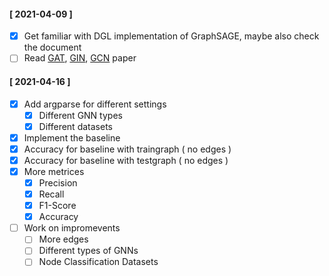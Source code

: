 #### [ 2021-04-09 ]

- [x] Get familiar with DGL implementation of GraphSAGE, maybe also check the document
- [ ] Read [GAT](https://arxiv.org/abs/1710.10903), [GIN](https://arxiv.org/abs/1810.00826), [GCN](https://arxiv.org/abs/1609.02907) paper

#### [ 2021-04-16 ]

- [x] Add argparse for different settings
  - [x] Different GNN types
  - [x] Different datasets
- [x]  Implement the baseline
  - [x] Accuracy for baseline with traingraph ( no edges )
  - [x] Accuracy for baseline with testgraph ( no edges )
- [x] More metrices
  - [x] Precision
  - [x] Recall
  - [x] F1-Score
  - [x] Accuracy
- [ ] Work on impromevents
  - [ ] More edges
  - [ ] Different types of GNNs
  - [ ] Node Classification Datasets

